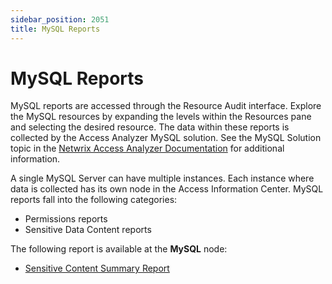 ```yaml
---
sidebar_position: 2051
title: MySQL Reports
---
```


# MySQL Reports

MySQL reports are accessed through the Resource Audit interface. Explore the MySQL resources by expanding the levels within the Resources pane and selecting the desired resource. The data within these reports is collected by the Access Analyzer MySQL solution. See the MySQL Solution topic in the [Netwrix Access Analyzer Documentation](https://helpcenter.netwrix.com/category/accessanalyzer "Netwrix Access Analyzer Documentation") for additional information.

A single MySQL Server can have multiple instances. Each instance where data is collected has its own node in the Access Information Center. MySQL reports fall into the following categories:

* Permissions reports
* Sensitive Data Content reports

The following report is available at the **MySQL** node:

* [Sensitive Content Summary Report](SensitiveContentSummary "Sensitive Content Summary Report")